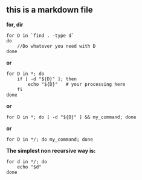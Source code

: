 ## this is a markdown file

**for, dir**

```console
for D in `find . -type d`
do
    //Do whatever you need with D
done
```
**or**

```console
for D in *; do
    if [ -d "${D}" ]; then
        echo "${D}"   # your processing here
    fi
done
```

**or**
```console
for D in *; do [ -d "${D}" ] && my_command; done
```

**or**
```console
for D in */; do my_command; done
```

**The simplest non recursive way is:**
```console
for d in */; do
    echo "$d"
done
```
